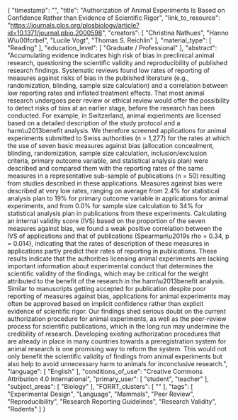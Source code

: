 {
    "timestamp": "",
    "title": "Authorization of Animal Experiments Is Based on Confidence Rather than Evidence of Scientific Rigor",
    "link_to_resource": "https://journals.plos.org/plosbiology/article?id=10.1371/journal.pbio.2000598",
    "creators": [
        "Christina Nathues",
        "Hanno W\u00fcrbel",
        "Lucile Vogt",
        "Thomas S. Reichlin"
    ],
    "material_type": [
        "Reading"
    ],
    "education_level": [
        "Graduate / Professional"
    ],
    "abstract": "Accumulating evidence indicates high risk of bias in preclinical animal research, questioning the scientific validity and reproducibility of published research findings. Systematic reviews found low rates of reporting of measures against risks of bias in the published literature (e.g., randomization, blinding, sample size calculation) and a correlation between low reporting rates and inflated treatment effects. That most animal research undergoes peer review or ethical review would offer the possibility to detect risks of bias at an earlier stage, before the research has been conducted. For example, in Switzerland, animal experiments are licensed based on a detailed description of the study protocol and a harm\u2013benefit analysis. We therefore screened applications for animal experiments submitted to Swiss authorities (n = 1,277) for the rates at which the use of seven basic measures against bias (allocation concealment, blinding, randomization, sample size calculation, inclusion/exclusion criteria, primary outcome variable, and statistical analysis plan) were described and compared them with the reporting rates of the same measures in a representative sub-sample of publications (n = 50) resulting from studies described in these applications. Measures against bias were described at very low rates, ranging on average from 2.4% for statistical analysis plan to 19% for primary outcome variable in applications for animal experiments, and from 0.0% for sample size calculation to 34% for statistical analysis plan in publications from these experiments. Calculating an internal validity score (IVS) based on the proportion of the seven measures against bias, we found a weak positive correlation between the IVS of applications and that of publications (Spearman\u2019s rho = 0.34, p = 0.014), indicating that the rates of description of these measures in applications partly predict their rates of reporting in publications. These results indicate that the authorities licensing animal experiments are lacking important information about experimental conduct that determines the scientific validity of the findings, which may be critical for the weight attributed to the benefit of the research in the harm\u2013benefit analysis. Similar to manuscripts getting accepted for publication despite poor reporting of measures against bias, applications for animal experiments may often be approved based on implicit confidence rather than explicit evidence of scientific rigor. Our findings shed serious doubt on the current authorization procedure for animal experiments, as well as the peer-review process for scientific publications, which in the long run may undermine the credibility of research. Developing existing authorization procedures that are already in place in many countries towards a preregistration system for animal research is one promising way to reform the system. This would not only benefit the scientific validity of findings from animal experiments but also help to avoid unnecessary harm to animals for inconclusive research.",
    "language": [
        "English"
    ],
    "conditions_of_use": "Creative Commons Attribution 4.0 International",
    "primary_user": [
        "student",
        "teacher"
    ],
    "subject_areas": [
        "Biology"
    ],
    "FORRT_clusters": [
        ""
    ],
    "tags": [
        "Experimental Design",
        "Language",
        "Mammals",
        "Peer Review",
        "Reproducibility",
        "Research Reporting Guidelines",
        "Research Validity",
        "Rodents"
    ]
}